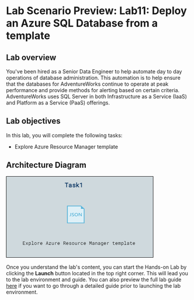 # Lab Scenario Preview: Lab11: Deploy an Azure SQL Database from a template

## Lab overview

You've been hired as a Senior Data Engineer to help automate day to day operations of database administration. This automation is to help ensure that the databases for AdventureWorks continue to operate at peak performance and provide methods for alerting based on certain criteria. AdventureWorks uses SQL Server in both Infrastructure as a Service (IaaS) and Platform as a Service (PaaS) offerings.

## Lab objectives

In this lab, you will complete the following tasks:

- Explore Azure Resource Manager template

## Architecture Diagram

![](./images/preview11.png)

Once you understand the lab's content, you can start the Hands-on Lab by clicking the **Launch** button located in the top right corner. This will lead you to the lab environment and guide. You can also preview the full lab guide [here](https://experience.cloudlabs.ai/#/labguidepreview/bb33bd2a-224e-45f6-992c-21b7035dcf23) if you want to go through a detailed guide prior to launching the lab environment. 
